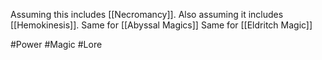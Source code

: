 Assuming this includes [[Necromancy]].
Also assuming it includes [[Hemokinesis]].
Same for [[Abyssal Magics]]
Same for [[Eldritch Magic]]

#Power #Magic #Lore
